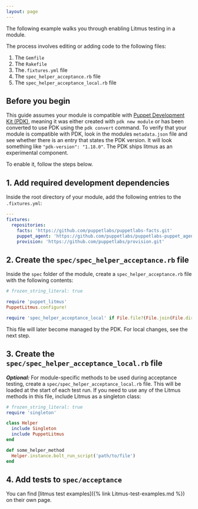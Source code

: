 ```yaml
---
layout: page
---
```


The following example walks you through enabling Litmus testing in a module.

The process involves editing or adding code to the following files:

1. The `Gemfile`
2. The `Rakefile`
3. The`.fixtures.yml` file
4. The `spec_helper_acceptance.rb` file
5. The `spec_helper_acceptance_local.rb` file

## Before you begin

This guide assumes your module is compatible with [Puppet Development Kit (PDK)](https://puppet.com/docs/pdk/1.x/pdk.html),
meaning it was either created with `pdk new module` or has been converted to use PDK using the `pdk convert` command.
To verify that your module is compatible with PDK, look in the modules `metadata.json` file and see whether there is an entry that states the PDK version.
It will look something like `"pdk-version": "1.18.0"`.
The PDK ships litmus as an experimental component.

To enable it, follow the steps below.

## 1. Add required development dependencies

Inside the root directory of your module, add the following entries to the `.fixtures.yml`:

```yaml
---
fixtures:
  repositories:
    facts: 'https://github.com/puppetlabs/puppetlabs-facts.git'
    puppet_agent: 'https://github.com/puppetlabs/puppetlabs-puppet_agent.git'
    provision: 'https://github.com/puppetlabs/provision.git'
```

## 2. Create the `spec/spec_helper_acceptance.rb` file

Inside the `spec` folder of the module, create a `spec_helper_acceptance.rb` file with the following contents:

```ruby
# frozen_string_literal: true

require 'puppet_litmus'
PuppetLitmus.configure!

require 'spec_helper_acceptance_local' if File.file?(File.join(File.dirname(__FILE__), 'spec_helper_acceptance_local.rb'))
```

This file will later become managed by the PDK. For local changes, see the next step.

## 3. Create the `spec/spec_helper_acceptance_local.rb` file

***Optional:*** For module-specific methods to be used during acceptance testing, create a `spec/spec_helper_acceptance_local.rb` file. This will be loaded at the start of each test run. If you need to use any of the Litmus methods in this file, include Litmus as a singleton class:

```ruby
# frozen_string_literal: true
require 'singleton'

class Helper
  include Singleton
  include PuppetLitmus
end

def some_helper_method
  Helper.instance.bolt_run_script('path/to/file')
end
```

## 4. Add tests to `spec/acceptance`

You can find [litmus test examples]({% link Litmus-test-examples.md %}) on their own page.
